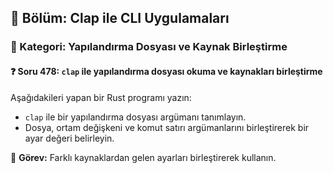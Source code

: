 ## 📘 Bölüm: Clap ile CLI Uygulamaları  
### 🔹 Kategori: Yapılandırma Dosyası ve Kaynak Birleştirme  
#### ❓ Soru 478: `clap` ile yapılandırma dosyası okuma ve kaynakları birleştirme

Aşağıdakileri yapan bir Rust programı yazın:

- `clap` ile bir yapılandırma dosyası argümanı tanımlayın.
- Dosya, ortam değişkeni ve komut satırı argümanlarını birleştirerek bir ayar değeri belirleyin.

🔧 **Görev:** Farklı kaynaklardan gelen ayarları birleştirerek kullanın.

